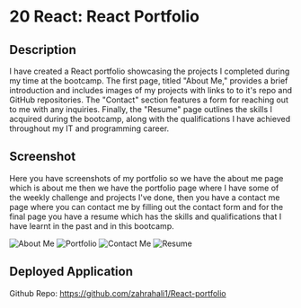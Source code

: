 # 20 React: React Portfolio

## Description

 I have created a React portfolio showcasing the projects I completed during my time at the bootcamp. The first page, titled "About Me," provides a brief introduction and includes images of my projects with links to to it's repo and GitHub repositories. The "Contact" section features a form for reaching out to me with any inquiries. Finally, the "Resume" page outlines the skills I acquired during the bootcamp, along with the qualifications I have achieved throughout my IT and programming career.



## Screenshot
Here you have screenshots of my portfolio so we have the about me page which is about me then we have the portfolio page where I have some of the weekly challenge and projects I've done, then you have a contact me page where you can contact me by filling out the contact form and for the final page you have a resume which has the skills and qualifications that I have learnt in the past and in this bootcamp.  

![About Me](https://github.com/zahrahali1/React-portfolio/raw/main/public/images/About%20me.png)
![Portfolio](https://github.com/zahrahali1/React-portfolio/raw/main/public/images/Portfolio%20.png)
![Contact Me](https://github.com/zahrahali1/React-portfolio/raw/main/public/images/Contact%20me.png)
![Resume](https://github.com/zahrahali1/React-portfolio/raw/main/public/images/Resume%201.png)

## Deployed Application

Github Repo: https://github.com/zahrahali1/React-portfolio

